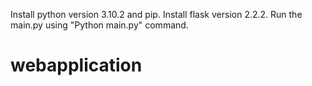 Install python version 3.10.2 and pip.
Install flask version 2.2.2.
Run the main.py using "Python main.py" command.
# webapplication
